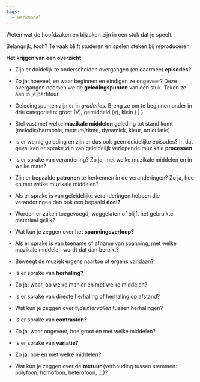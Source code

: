 ```yaml
---
tags:
  - werkmodel
---
```

Weten wat de hoofdzaken en bijzaken zijn in een stuk dat je speelt.

Belangrijk, toch? Te vaak blijft studeren en spelen steken bij reproduceren. 

**Het krijgen van een overzicht** 

- Zijn er duidelijk te onderscheiden overgangen (en daarmee) **episodes?**
- Zo ja: hoeveel, en waar beginnen en eindigen ze ongeveer? Deze overgangen noemen we de **geledingspunten** van een stuk. Teken ze aan in je partituur.
- Geledingspunten zijn er in _gradaties._ Breng ze om te beginnen onder in drie categorieën: groot (V), gemiddeld (v), klein ( | )
- Stel vast met welke **muzikale middelen** geleding tot stand komt (melodie/harmonie, metrum/ritme, dynamiek, kleur, articulatie)
- Is er weinig geleding en zijn er dus ook geen duidelijke episodes? In dat geval kan er sprake zijn van geleidelijk verlopende muzikale **processen**
- Is er sprake van verandering? Zo ja, met welke muzikale middelen en in welke mate?
- Zijn er bepaalde **patronen** te herkennen in de veranderingen? Zo ja, hoe en met welke muzikale middelen?
- Als er sprake is van geleidelijke veranderingen hebben die veranderingen dan ook een bepaald **doel?**
- Worden er zaken toegevoegd, weggelaten of blijft het gebruikte materiaal gelijk?
- Wat kun je zeggen over het **spanningsverloop?**
- Als er sprake is van toename of afname van spanning, met welke muzikale middelen wordt dat dan bereikt?
- Beweegt de muziek ergens naartoe of ergens vandaan?

- Is er sprake van **herhaling?**
- Zo ja: waar, op welke manier en met welke middelen?
- Is er sprake van directe herhaling of herhaling op afstand?
- Wat kun je zeggen over _tijdsintervallen_ tussen herhalingen?
- Is er sprake van **contrasten?**
- Zo ja: waar ongeveer, hoe groot en met welke middelen?
- Is er sprake van **variatie?**
- Zo ja: hoe en met welke middelen?
- Wat kun je zeggen over de **textuur** (verhouding tussen stemmen: polyfoon, homofoon, heterofoon, ...)?
